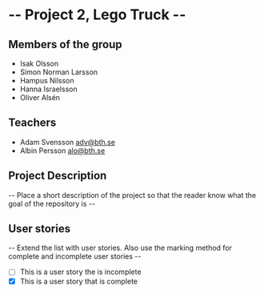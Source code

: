 # -- Project 2, Lego Truck --

## Members of the group
* Isak Olsson 
* Simon Norman Larsson
* Hampus Nilsson
* Hanna Israelsson 
* Oliver Alsén

## Teachers 
* Adam Svensson adv@bth.se
* Albin Persson alo@bth.se

## Project Description
-- Place a short description of the project so that the reader know what the goal of the repository is --

## User stories
-- Extend the list with user stories. Also use the marking method for complete and incomplete user stories --

- [ ] This is a user story the is incomplete 
- [X] This is a user story that is complete
